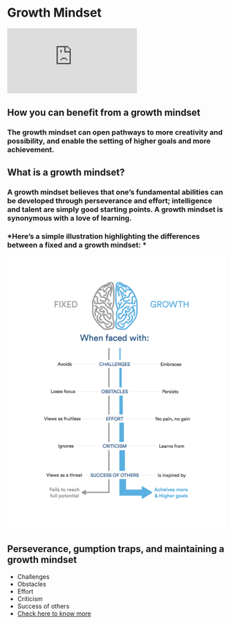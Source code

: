 # Growth Mindset
![BRAIN](https://alray.ps/ar/thumb.php?src=uploads//images/1c107c20ac76da7fabdb5d35d955c7e4.jpg&w=1000&zc=1)
## How you can benefit from a growth mindset
### The growth mindset can open pathways to more creativity and possibility, and enable the setting of higher goals and more achievement.

## What is a growth mindset?
### **A growth mindset believes that one’s fundamental abilities can be developed through perseverance and effort; intelligence and talent are simply good starting points. A growth mindset is synonymous with a love of learning.**
### *Here’s a simple illustration highlighting the differences between a fixed and a growth mindset: *

![ fixed and a growth mindset](GROWTH.png)
## Perseverance, gumption traps, and maintaining a growth mindset
- Challenges
- Obstacles
- Effort
- Criticism
- Success of others
- [Check here to know more](https://www.atlassian.com/blog/inside-atlassian/growth-mindset)
